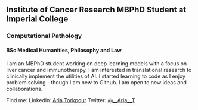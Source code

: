 ## Institute of Cancer Research MBPhD Student at Imperial College
### Computational Pathology
#### BSc Medical Humanities, Philosophy and Law

I am an MBPhD student working on deep learning models with a focus on liver cancer and immunotherapy. I am interested in translational research to clinically implement the utilities of AI.
I started learning to code as I enjoy problem solving - though I am new to Github.
I am open to new ideas and collaborations.

Find me:
LinkedIn: [Aria Torkpour]([url]www.linkedin.com/in/aria-torkpour)
Twitter: [@__Aria__T]([url](https://x.com/__Aria__T))
